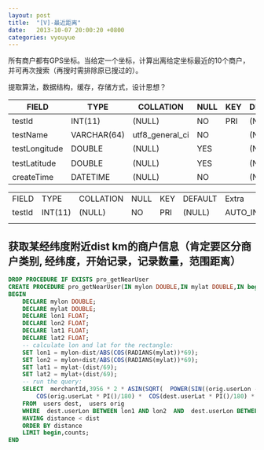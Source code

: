 ```yaml
---
layout: post
title:  "[V]-最近距离"
date:   2013-10-07 20:00:20 +0800
categories: vyouyue
---
```

所有商户都有GPS坐标。当给定一个坐标，计算出离给定坐标最近的10个商户，并可再次搜索（再搜时需排除原已搜过的）。

提取算法，数据结构，缓存，存储方式，设计思想？


|FIELD          | TYPE          | COLLATION       | NULL   | KEY    | DEFAULT  |Extra           |PRIVILEGES                       |COMMENT |
| --------   	| --------     	|---------------  |------  |------  |-------   |--------------  |-------------------------------  |-------|
|testId         | INT(11)       | (NULL)          | NO     | PRI    | (NULL)   |AUTO_INCREMENT  |SELECT,INSERT,UPDATE,REFERENCES  |编号      |     
|testName       | VARCHAR(64)   | utf8_general_ci | NO     |        | (NULL)   |                |SELECT,INSERT,UPDATE,REFERENCES  |       |
|testLongitude  | DOUBLE        | (NULL)          | YES    |        | (NULL)   |                |SELECT,INSERT,UPDATE,REFERENCES  |经度      |                                
|testLatitude   | DOUBLE        | (NULL)          | YES    |        | (NULL)   |                |SELECT,INSERT,UPDATE,REFERENCES  |纬度      |                                 
|createTime     | DATETIME      | (NULL)          | NO     |        | (NULL)   |                |SELECT,INSERT,UPDATE,REFERENCES  |       |
<table class="table table-striped table-hover">
	<tr>
		<td>FIELD</td>
		<td>TYPE</td>
		<td>COLLATION</td>
		<td>NULL</td>
		<td>KEY</td>
		<td>DEFAULT</td>
		<td>Extra</td>
		<td>PRIVILEGES</td>
		<td>COMMENT</td>
	</tr>	
	<tr>
		<td>testId</td>
		<td>INT(11)</td>
		<td>(NULL)</td>
		<td>NO</td>
		<td>PRI</td>
		<td>(NULL)</td>
		<td>AUTO_INCREMENT</td>
		<td>SELECT,INSERT,UPDATE,REFERENCES</td>
		<td>编号</td>
	</tr>		
	<tr>
		<td></td>
		<td></td>
		<td></td>
		<td></td>
		<td></td>
		<td></td>
		<td></td>
		<td></td>
		<td></td>
	</tr>	
</table>

## 获取某经纬度附近dist km的商户信息（肯定要区分商户类别, 经纬度，开始记录，记录数量，范围距离）
```SQL
DROP PROCEDURE IF EXISTS pro_getNearUser
CREATE PROCEDURE pro_getNearUser(IN mylon DOUBLE,IN mylat DOUBLE,IN begin INT,IN counts INT,IN dist INT)  
BEGIN  
	DECLARE mylon DOUBLE;  
	DECLARE mylat DOUBLE;   
	DECLARE lon1 FLOAT;  
	DECLARE lon2 FLOAT; 
	DECLARE lat1 FLOAT; 
	DECLARE lat2 FLOAT;  
	-- calculate lon and lat for the rectangle:
	SET lon1 = mylon-dist/ABS(COS(RADIANS(mylat))*69);  
	SET lon2 = mylon+dist/ABS(COS(RADIANS(mylat))*69); 
	SET lat1 = mylat-(dist/69);   
	SET lat2 = mylat+(dist/69);
	-- run the query:
	SELECT  merchantId,3956 * 2 * ASIN(SQRT(  POWER(SIN((orig.userLon - dest.userLat) * PI()/180 / 2), 2) +  
		COS(orig.userLat * PI()/180) *  COS(dest.userLat * PI()/180) *  POWER(SIN((orig.userLon -dest.userLon) * PI()/180 / 2), 2)  )) AS distance 
	FROM  users dest,  users orig 
	WHERE  dest.userLon BETWEEN lon1 AND lon2  AND  dest.userLon BETWEEN lat1 AND lat2 
	HAVING distance < dist 
	ORDER BY distance 
	LIMIT begin,counts;  
END
```